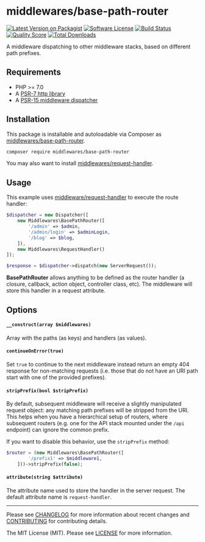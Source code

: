 # middlewares/base-path-router

[![Latest Version on Packagist][ico-version]][link-packagist]
[![Software License][ico-license]](LICENSE)
[![Build Status][ico-travis]][link-travis]
[![Quality Score][ico-scrutinizer]][link-scrutinizer]
[![Total Downloads][ico-downloads]][link-downloads]

A middleware dispatching to other middleware stacks, based on different path prefixes.

## Requirements

* PHP >= 7.0
* A [PSR-7 http library](https://github.com/middlewares/awesome-psr15-middlewares#psr-7-implementations)
* A [PSR-15 middleware dispatcher](https://github.com/middlewares/awesome-psr15-middlewares#dispatcher)

## Installation

This package is installable and autoloadable via Composer as [middlewares/base-path-router](https://packagist.org/packages/middlewares/base-path-router).

```sh
composer require middlewares/base-path-router
```

You may also want to install [middlewares/request-handler](https://packagist.org/packages/middlewares/request-handler).

## Usage

This example uses [middleware/request-handler](https://github.com/middlewares/request-handler) to execute the route handler:

```php
$dispatcher = new Dispatcher([
    new Middlewares\BasePathRouter([
        '/admin' => $admin,
        '/admin/login' => $adminLogin,
        '/blog' => $blog,
    ]),
    new Middlewares\RequestHandler()
]);

$response = $dispatcher->dispatch(new ServerRequest());
```

**BasePathRouter** allows anything to be defined as the router handler (a closure, callback, action object, controller class, etc). The middleware will store this handler in a request attribute.

## Options

#### `__construct(array $middlewares)`

Array with the paths (as keys) and handlers (as values).

#### `continueOnError(true)`

Set `true` to continue to the next middleware instead return an empty 404 response for non-matching requests (i.e. those that do not have an URI path start with one of the provided prefixes).

#### `stripPrefix(bool $stripPrefix)`

By default, subsequent middleware will receive a slightly manipulated request object: any matching path prefixes will be stripped from the URI.
This helps when you have a hierarchical setup of routers, where subsequent routers (e.g. one for the API stack mounted under the `/api` endpoint) can ignore the common prefix.

If you want to disable this behavior, use the `stripPrefix` method:

```php
$router = (new Middlewares\BasePathRouter([
        '/prefix1' => $middleware1,
    ]))->stripPrefix(false);
```

#### `attribute(string $attribute)`

The attribute name used to store the handler in the server request. The default attribute name is `request-handler`.

---

Please see [CHANGELOG](CHANGELOG.md) for more information about recent changes and [CONTRIBUTING](CONTRIBUTING.md) for contributing details.

The MIT License (MIT). Please see [LICENSE](LICENSE) for more information.

[ico-version]: https://img.shields.io/packagist/v/middlewares/base-path-router.svg?style=flat-square
[ico-license]: https://img.shields.io/badge/license-MIT-brightgreen.svg?style=flat-square
[ico-travis]: https://img.shields.io/travis/middlewares/base-path-router/master.svg?style=flat-square
[ico-scrutinizer]: https://img.shields.io/scrutinizer/g/middlewares/base-path-router.svg?style=flat-square
[ico-downloads]: https://img.shields.io/packagist/dt/middlewares/base-path-router.svg?style=flat-square

[link-packagist]: https://packagist.org/packages/middlewares/base-path-router
[link-travis]: https://travis-ci.org/middlewares/base-path-router
[link-scrutinizer]: https://scrutinizer-ci.com/g/middlewares/base-path-router
[link-downloads]: https://packagist.org/packages/middlewares/base-path-router
